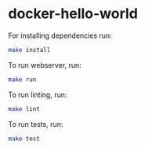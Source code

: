 # docker-hello-world

For installing dependencies run:

```sh
make install
```

To run webserver, run:

```sh
make run
```

To run linting, run:

```sh
make lint
```

To run tests, run:

```sh
make test
```

